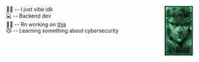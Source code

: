

<img align='right' src=https://github.com/insonyy/insonyy/blob/56df13b338f8c02fbe32d9b7b059e17e4be344ab/tumblr_ma5f9esvJD1rvkdlio1_r3_250.gif width='15%'>
🤸‍♀️ -- I just vibe idk<br>
💻 -- Backend dev<br>
🏃‍♀️ -- Rn working on <a href="https://github.com/insonyy/Discord-DB">this</a><br>
😼 -- Learning something about cybersecurity<br>


